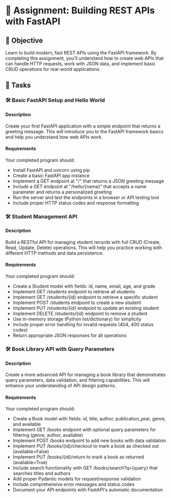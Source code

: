# 📘 Assignment: Building REST APIs with FastAPI

## 🎯 Objective

Learn to build modern, fast REST APIs using the FastAPI framework. By completing this assignment, you'll understand how to create web APIs that can handle HTTP requests, work with JSON data, and implement basic CRUD operations for real-world applications.

## 📝 Tasks

### 🛠️ Basic FastAPI Setup and Hello World

#### Description
Create your first FastAPI application with a simple endpoint that returns a greeting message. This will introduce you to the FastAPI framework basics and help you understand how web APIs work.

#### Requirements
Your completed program should:

- Install FastAPI and uvicorn using pip
- Create a basic FastAPI app instance
- Implement a GET endpoint at "/" that returns a JSON greeting message
- Include a GET endpoint at "/hello/{name}" that accepts a name parameter and returns a personalized greeting
- Run the server and test the endpoints in a browser or API testing tool
- Include proper HTTP status codes and response formatting


### 🛠️ Student Management API

#### Description
Build a RESTful API for managing student records with full CRUD (Create, Read, Update, Delete) operations. This will help you practice working with different HTTP methods and data persistence.

#### Requirements
Your completed program should:

- Create a Student model with fields: id, name, email, age, and grade
- Implement GET /students endpoint to retrieve all students
- Implement GET /students/{id} endpoint to retrieve a specific student
- Implement POST /students endpoint to create a new student
- Implement PUT /students/{id} endpoint to update an existing student
- Implement DELETE /students/{id} endpoint to remove a student
- Use in-memory storage (Python list/dictionary) for simplicity
- Include proper error handling for invalid requests (404, 400 status codes)
- Return appropriate JSON responses for all operations


### 🛠️ Book Library API with Query Parameters

#### Description
Create a more advanced API for managing a book library that demonstrates query parameters, data validation, and filtering capabilities. This will enhance your understanding of API design patterns.

#### Requirements
Your completed program should:

- Create a Book model with fields: id, title, author, publication_year, genre, and available
- Implement GET /books endpoint with optional query parameters for filtering (genre, author, available)
- Implement POST /books endpoint to add new books with data validation
- Implement PUT /books/{id}/checkout to mark a book as checked out (available=False)
- Implement PUT /books/{id}/return to mark a book as returned (available=True)
- Include search functionality with GET /books/search?q={query} that searches titles and authors
- Add proper Pydantic models for request/response validation
- Include comprehensive error messages and status codes
- Document your API endpoints with FastAPI's automatic documentation
